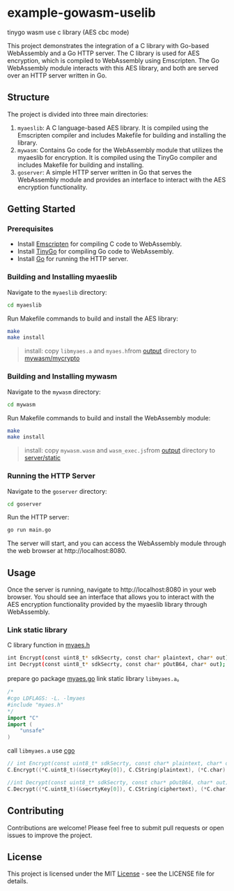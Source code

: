 # example-gowasm-uselib
tinygo wasm use c library (AES cbc mode)

This project demonstrates the integration of a C library with Go-based WebAssembly and a Go HTTP server. The C library is used for AES encryption, which is compiled to WebAssembly using Emscripten. The Go WebAssembly module interacts with this AES library, and both are served over an HTTP server written in Go.

## Structure

The project is divided into three main directories:

1. `myaeslib`: A C language-based AES library. It is compiled using the Emscripten compiler and includes Makefile for building and installing the library.
2. `mywasm`: Contains Go code for the WebAssembly module that utilizes the myaeslib for encryption. It is compiled using the TinyGo compiler and includes Makefile for building and installing.
3. `goserver`: A simple HTTP server written in Go that serves the WebAssembly module and provides an interface to interact with the AES encryption functionality.

## Getting Started

### Prerequisites

- Install [Emscripten](https://emscripten.org/docs/getting_started/downloads.html) for compiling C code to WebAssembly.
- Install [TinyGo](https://tinygo.org/getting-started/install/) for compiling Go code to WebAssembly.
- Install [Go](https://golang.org/doc/install) for running the HTTP server.

### Building and Installing myaeslib

Navigate to the `myaeslib` directory:

```bash
cd myaeslib
```

Run Makefile commands to build and install the AES library:

```bash
make
make install
```
> install: copy `libmyaes.a` and `myaes.h`from [output](./output/) directory to [mywasm/mycrypto](./mywasm/mycrypto)

### Building and Installing mywasm

Navigate to the `mywasm` directory:

```bash
cd mywasm
```

Run Makefile commands to build and install the WebAssembly module:

```bash
make
make install
```
> install: copy `mywasm.wasm` and `wasm_exec.js`from [output](./output/) directory to [server/static](./server/static)


### Running the HTTP Server

Navigate to the `goserver` directory:

```bash
cd goserver
```

Run the HTTP server:

```bash
go run main.go
```

The server will start, and you can access the WebAssembly module through the web browser at http://localhost:8080.

## Usage

Once the server is running, navigate to http://localhost:8080 in your web browser. You should see an interface that allows you to interact with the AES encryption functionality provided by the myaeslib library through WebAssembly.

### Link static library

C library function in [myaes.h](mywasm/mycrypto/myaes.h)
```bash
int Encrypt(const uint8_t* sdkSecrty, const char* plaintext, char* out);
int Decrypt(const uint8_t* sdkSecrty, const char* pOutB64, char* out);
```

prepare go package [myaes.go](mywasm/mycrypto/myaes.go) link static library `libmyaes.a`。
```go
/*
#cgo LDFLAGS: -L. -lmyaes
#include "myaes.h"
*/
import "C"
import (
	"unsafe"
)
```

call `libmyaes.a` use [cgo](https://pkg.go.dev/cmd/cgo)
```go
// int Encrypt(const uint8_t* sdkSecrty, const char* plaintext, char* out);
C.Encrypt((*C.uint8_t)(&secrtyKey[0]), C.CString(plaintext), (*C.char)(unsafe.Pointer(&out[0])))

//int Decrypt(const uint8_t* sdkSecrty, const char* pOutB64, char* out);
C.Decrypt((*C.uint8_t)(&secrtyKey[0]), C.CString(ciphertext), (*C.char)(unsafe.Pointer(&out[0])))
```

## Contributing

Contributions are welcome! Please feel free to submit pull requests or open issues to improve the project.

## License

This project is licensed under the MIT [License](./LICENSE) - see the LICENSE file for details.